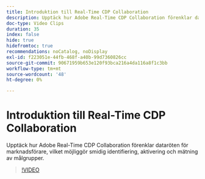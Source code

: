 ```yaml
---
title: Introduktion till Real-Time CDP Collaboration
description: Upptäck hur Adobe Real-Time CDP Collaboration förenklar dataröten för marknadsförare, vilket möjliggör smidig identifiering, aktivering och mätning av målgrupper.
doc-type: Video Clips
duration: 35
index: false
hide: true
hidefromtoc: true
recommendations: noCatalog, noDisplay
exl-id: f223051e-44fb-468f-a40b-99d7360826cc
source-git-commit: 90671959b653e120f93bca216a4da116a8f1c3bb
workflow-type: tm+mt
source-wordcount: '48'
ht-degree: 0%

---
```


# Introduktion till Real-Time CDP Collaboration

Upptäck hur Adobe Real-Time CDP Collaboration förenklar dataröten för marknadsförare, vilket möjliggör smidig identifiering, aktivering och mätning av målgrupper.

<!-- 65_OS511_3442426_34_introduction-to-realtime-cdp-collaboration -->
>[!VIDEO](https://video.tv.adobe.com/v/3458279/?learn=on&enablevpops=true)
